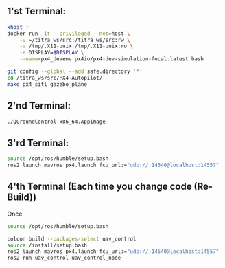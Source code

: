 ## 1'st Terminal:
```bash
xhost +
docker run -it --privileged --net=host \
    -v ~/titra_ws/src:/titra_ws/src:rw \
    -v /tmp/.X11-unix:/tmp/.X11-unix:ro \
    -e DISPLAY=$DISPLAY \
    --name=px4_devenv px4io/px4-dev-simulation-focal:latest bash
```

```bash
git config --global --add safe.directory '*'
cd /titra_ws/src/PX4-Autopilot/
make px4_sitl gazebo_plane
```

## 2'nd Terminal:
```bash
./QGroundControl-x86_64.AppImage
```

## 3'rd Terminal:
```bash
source /opt/ros/humble/setup.bash
ros2 launch mavros px4.launch fcu_url:="udp://:14540@localhost:14557"
```

## 4'th Terminal (Each time you change code (Re-Build))
Once
```bash
source /opt/ros/humble/setup.bash
```
```bash
colcon build --packages-select uav_control
source /install/setup.bash
ros2 launch mavros px4.launch fcu_url:="udp://:14540@localhost:14557"
ros2 run uav_control uav_control_node
```